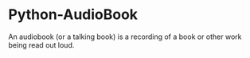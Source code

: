 # Python-AudioBook
An audiobook (or a talking book) is a recording of a book or other work being read out loud.
